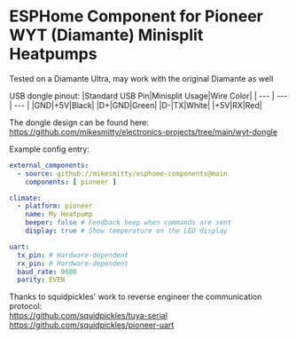 # ESPHome Component for Pioneer WYT (Diamante) Minisplit Heatpumps

Tested on a Diamante Ultra, may work with the original Diamante as well

USB dongle pinout:
|Standard USB Pin|Minisplit Usage|Wire Color|
| --- | --- | --- |
|GND|+5V|Black|
|D+|GND|Green|
|D-|TX|White|
|+5V|RX|Red|

The dongle design can be found here: https://github.com/mikesmitty/electronics-projects/tree/main/wyt-dongle

Example config entry:
```yaml
external_components:
  - source: github://mikesmitty/esphome-components@main
    components: [ pioneer ]

climate:
  - platform: pioneer
    name: My Heatpump
    beeper: false # Feedback beep when commands are sent
    display: true # Show temperature on the LED display

uart:
  tx_pin: # Hardware-dependent
  rx_pin: # Hardware-dependent
  baud_rate: 9600
  parity: EVEN
```

Thanks to squidpickles' work to reverse engineer the communication protocol:  
https://github.com/squidpickles/tuya-serial  
https://github.com/squidpickles/pioneer-uart